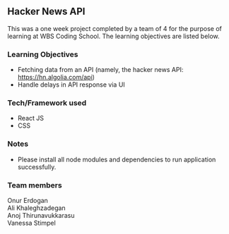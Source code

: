 ## Hacker News API
This was a one week project completed by a team of 4 for the purpose of learning at WBS Coding School. The learning objectives are listed below. 

### Learning Objectives
- Fetching data from an API (namely, the hacker news API: https://hn.algolia.com/api)
- Handle delays in API response via UI

### Tech/Framework used
- React JS
- CSS

### Notes
- Please install all node modules and dependencies to run application successfully.

### Team members
Onur Erdogan <br>
Ali Khaleghzadegan <br>
Anoj Thirunavukkarasu <br>
Vanessa Stimpel <br>
